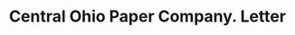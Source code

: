---
doi: 10.7916/D8WQ1FWR
date_other: '1905'
date_other_textual: '1905'
form: correspondence
genre:
- Letters (correspondence)
name:
- Central Ohio Paper Company
object_in_context_url: https://biggert.cul.columbia.edu/items/view/ave_biggert_01295
subject_hierarchical_geographic:
- Columbus, Ohio, United States
subject_name:
- Central Ohio Paper Company
title: Central Ohio Paper Company. Letter
sort_title: Central Ohio Paper Company. Letter
call_number: ave_biggert_01295
coordinates:
- 39.983333333333334,-82.98333333333333
pid: ave_biggert_01295
identifiers: ave_biggert_01295
thumbnail: https://derivativo-2.library.columbia.edu/iiif/2/ldpd:343193/full/!256,256/0/native.jpg
permalink: /biggert/ave_biggert_01295/
layout: iiif-image-page
---